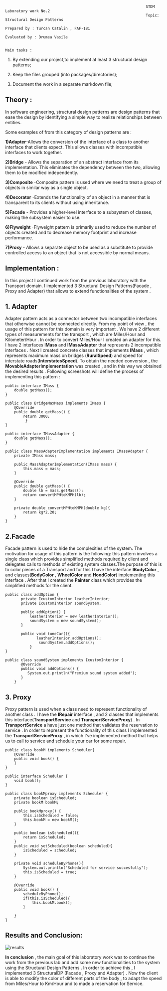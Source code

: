 
                                                                   STDM Laboratory work No.2
                                                                   Topic: Structural Design Patterns
                                                                   Prepared by : Turcan Catalin , FAF-181
                                                                   Evaluated by : Drumea Vasile 
                                                                   
                                                                        Main tasks :      
1. By extending our project,to implement at least 3 structural design patterns;

2. Keep the files grouped (into packages/directories);

3. Document the work in a separate markdown file;

##                                                                           Theory :
In software engineering, structural design patterns are design patterns that ease the design by identifying a simple way to realize relationships between entities.
 
Some examples of from this category of design patterns are :

**1)Adapter**-Allows the conversion of the interface of a class to another interface that clients expect. This allows classes with incompatible interfaces to work together.

**2)Bridge** -	Allows the separation of an abstract interface from its implementation. This eliminates the dependency between the two, allowing them to be modified independently.

**3)Composite** -Composite pattern is used where we need to treat a group of objects in similar way as a single object.

**4)Decorator** -Extends the functionality of an object in a manner that is transparent to its clients without using inheritance.

**5)Facade** -	Provides a higher-level interface to a subsystem of classes, making the subsystem easier to use.

**6)Flyweight** -Flyweight pattern is primarily used to reduce the number of objects created and to decrease memory footprint and increase performance.

**7)Proxy** -	Allows a separate object to be used as a substitute to provide controlled access to an object that is not accessible by normal means.

 ##                                                                       Implementation :
In this project I continued work from the previous laboratory with the Transport domain. I implemented 3 Structural Design Patterns(Facade , Proxy and Adapter) that allows to extend functionalities of the system .

## 1. Adapter 
Adapter pattern acts as a connector between two incompatible interfaces that otherwise cannot be connected directly. From my point of view , the usage of this pattern for this domain is very important . We have 2 different types of measurements for the transport , which are Miles/Hour and Kilometer/Hour . In order to convert Miles/Hour I created an adapter for this. I have 2 interfaces **IMass** and **IMassAdapter** that represents 2 incompatible interfaces . Next I created concrete classes that implements **IMass** , which represents maximum mass on bridges (**RuralSpeed**) and speed for interstate roads(**InterstatesSpeed**). To obtain the needed conversion , the **MovableAdapterImplementation** was created , and in this way we obtained the desired results . Following screeshots will define the process of implementing this pattern :
```
public interface IMass {
	double getMass();
}

public class BridgeMaxMass implements IMass {
	@Override
    public double getMass() {
        return 3000;
         }
}

public interface IMassAdapter {
	double getMass();
}

public class MassAdapterImplementation implements IMassAdapter {
	private IMass mass;

    public MassAdapterImplementation(IMass mass) {
        this.mass = mass;
    }

    @Override
    public double getMass() {
        double lb = mass.getMass();
        return convertMPHtoKMPH(lb);
    }

    private double convertMPHtoKMPH(double kg){
        return kg*2.20;
    }
}
```

## 2.Facade
Facade pattern is used to hide the complexities of the system. The motivation for usage of this pattern is the following: this pattern involves a single class which provides simplified methods required by client and delegates calls to methods of existing system classes.The purpose of this is to color pieces of a Transport and for this I have the interface **IBodyColor** , and classes(**BodyColor** , **WheelColor** and **HoodColor**) implementing this interface . After that I created the **Painter** class which provides the simplified methods for the client.
```
public class addOption {
	   private IcustomInterior leatherInterior;
	   private IcustomInterior soundSystem;

	   public addOption() {
		   leatherInterior = new leatherInterior();
		   soundSystem = new soundSystem();
	   }
	   
	   public void tuneCar(){
		      leatherInterior.addOptions();
			   soundSystem.addOptions();
		   }		
}

public class soundSystem implements IcustomInterior {
	   @Override
	   public void addOptions() {
	      System.out.println("Premium sound system added");
	   }
	}
```


## 3. Proxy 
Proxy pattern is used when a class need to represent functionality of another class . I have the **IRepair** interface , and 2 classes that implements this interface(**TransportService** and **TransportServiceProxy**) . In **TransportService** a have just one method that validates the reservation to service . In order to represent the functionality of this class I implemented the **TransportServiceProxy** , in which I've implemented method that helps us to call to service and schedule your car for some repair.
```
public class bookM implements Scheduler{
	@Override
    public void book() {
	}
}

public interface Scheduler {
	void book();
}

public class bookMproxy implements Scheduler {
	private boolean isScheduled;
    private bookM bookM;

    public bookMproxy() {
        this.isScheduled = false;
        this.bookM = new bookM();
    }

    public boolean isScheduled(){
        return isScheduled;
    }
    public void setScheduled(boolean scheduled){
        isScheduled = scheduled;
    }

    private void scheduleByPhone(){
        System.out.println("Scheduled for service succesfully");
        this.isScheduled = true;
    }

    @Override
    public void book() {
        scheduleByPhone();
        if(this.isScheduled){
            this.bookM.book();
        }

    }
}
```

##                                                                           Results and Conclusion:
![results](https://user-images.githubusercontent.com/45829623/98540264-574c7780-2296-11eb-99ff-ade4d9f3a86e.png)

**In conclusion** , the main goal of this laboratory work was to continue the work from the previous lab and add some new functionalities to the system using the Structural Design Patterns . In order to achieve this , I implemented 3 StructuralDP (Facade , Proxy and Adapter) . Now the client is able to modify the color of different parts of the body , to adapt the speed from Miles/Hour to Km/Hour and to made a reservation for Service.



